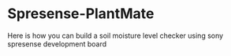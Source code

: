 # Spresense-PlantMate
Here is how you can build a soil moisture level checker using sony spresense development board 
